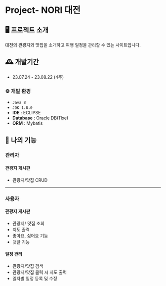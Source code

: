 # Project- NORI 대전


## 🖥️ 프로젝트 소개
대전의 관광지와 맛집을 소개하고 여행 일정을 관리할 수 있는 사이트입니다.
<br>

## 🕰️ 개발기간
* 23.07.24 - 23.08.22 (4주)

### ⚙️ 개발 환경
- `Java 8`
- `JDK 1.8.0`
- **IDE** : ECLIPSE
- **Database** : Oracle DB(11xe)
- **ORM** : Mybatis

## 📌 나의 기능
### 관리자
#### 관광지 게시판
- 관광지/맛집 CRUD
---
### 사용자
#### 관광지 게시판
- 관광지/ 맛집 조회
- 지도 출력
- 좋아요, 싫어요 기능
- 댓글 기능
#### 일정 관리
- 관광지/맛집 검색
- 관광지/맛집 클릭 시 지도 출력
- 일자별 일정 등록 및 수정
